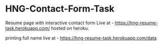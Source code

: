 # HNG-Contact-Form-Task

Resume page with interactive contact form Live at - https://hng-resume-task.herokuapp.com/  hosted on heroku.

printing full name live at -  https://hng-resume-task.herokuapp.com/data 